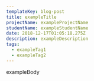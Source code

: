 ```yaml
---
templateKey: blog-post
title: exampleTitle
projectName: exampleProjectName
studentName: exampleStudentName
date: 2018-12-17T01:05:18.275Z
description: exampleDescription
tags:
  - exampleTag1
  - exampleTag2
---
```

exampleBody
